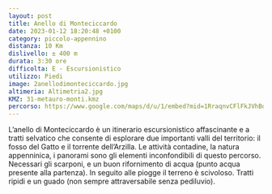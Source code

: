```yaml
---
layout: post
title: Anello di Monteciccardo
date: 2023-01-12 18:20:48 +0100
category: piccolo-appennino
distanza: 10 Km
dislivello:	± 400 m
durata:	3:30 ore
difficolta:	E - Escursionistico
utilizzo: Piedi
image: 2anellodimonteciccardo.jpg
altimeria: Altimetria2.jpg
KMZ: 31-metauro-monti.kmz
percorso: https://www.google.com/maps/d/u/1/embed?mid=1RraqnvCFlFkJVhBqPXE4azZWNeoxesw&ehbc=2E312F
---
```


L’anello di Monteciccardo è un itinerario escursionistico affascinante e a tratti selvatico che consente di esplorare due importanti valli del territorio: il fosso del Gatto e il torrente dell’Arzilla. Le attività contadine, la natura appenninica, i panorami sono gli elementi inconfondibili di questo percorso.
Necessari gli scarponi, e un buon rifornimento di acqua (punto acqua presente alla partenza). In seguito alle piogge il terreno è scivoloso. Tratti ripidi e un guado (non sempre attraversabile senza pediluvio). 